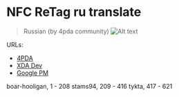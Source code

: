 NFC ReTag ru translate
================================
> Russian (by 4pda community)
![Alt text](http://cs3-3.4pda.to/3126233.png)


URLs:
* [4PDA](http://4pda.ru/forum/index.php?showtopic=467306&st=100)
* [XDA Dev](http://forum.xda-developers.com/showthread.php?t=1477138)
* [Google PM](https://play.google.com/store/apps/developer?id=WidgApp+Mobile+Solutions)

boar-hooligan, 1 - 208
stams94, 209 - 416
tykta, 417 - 621